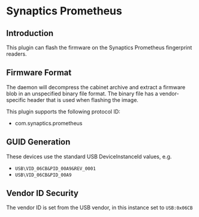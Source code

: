 Synaptics Prometheus
====================

Introduction
------------

This plugin can flash the firmware on the Synaptics Prometheus fingerprint readers.

Firmware Format
---------------

The daemon will decompress the cabinet archive and extract a firmware blob in
an unspecified binary file format. The binary file has a vendor-specific header
that is used when flashing the image.

This plugin supports the following protocol ID:

 * com.synaptics.prometheus

GUID Generation
---------------

These devices use the standard USB DeviceInstanceId values, e.g.

 * `USB\VID_06CB&PID_00A9&REV_0001`
 * `USB\VID_06CB&PID_00A9`

Vendor ID Security
------------------

The vendor ID is set from the USB vendor, in this instance set to `USB:0x06CB`
